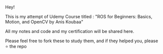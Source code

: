 Hey!

This is my attempt of Udemy Course titled : "ROS for Beginners: Basics, Motion, and OpenCV by Anis Koubaa"

All my notes and code and my certification will be shared here.

Please feel free to fork these to study them, and if they helped you, please :star: the repo

